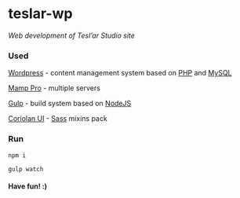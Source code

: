 # teslar-wp

_Web development of Теsl’ar Studio site_

### Used

[Wordpress](https://wordpress.org) - content management system based on [PHP](https://php.net) and [MySQL](http://www.mysql.com)

[Mamp Pro](https://www.mamp.info/en/mamp-pro/) - multiple servers

[Gulp](http://gulpjs.com) - build system based on [NodeJS](https://nodejs.org)

[Coriolan UI](https://coriolan-ui.github.io) - [Sass](http://sass-lang.com) mixins pack

### Run

`npm i`

`gulp watch`

#### Have fun! :)
